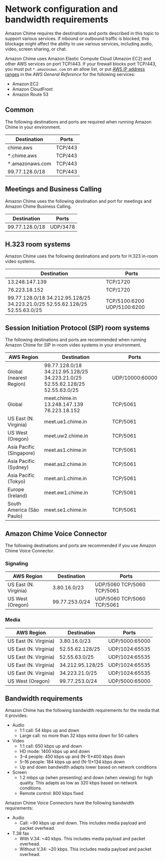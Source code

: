 # Network configuration and bandwidth requirements<a name="network-config"></a>

Amazon Chime requires the destinations and ports described in this topic to support various services\. If inbound or outbound traffic is blocked, this blockage might affect the ability to use various services, including audio, video, screen sharing, or chat\.

Amazon Chime uses Amazon Elastic Compute Cloud \(Amazon EC2\) and other AWS services on port TCP/443\. If your firewall blocks port TCP/443, you must put `*.amazonaws.com` on an allow list, or put [AWS IP address ranges](https://docs.aws.amazon.com/general/latest/gr/aws-ip-ranges.html) in the *AWS General Reference* for the following services:
+ Amazon EC2
+ Amazon CloudFront
+ Amazon Route 53

## Common<a name="common"></a>

The following destinations and ports are required when running Amazon Chime in your environment\.


| Destination | Ports | 
| --- | --- | 
|  chime\.aws  |  TCP/443  | 
|  \*\.chime\.aws  |  TCP/443  | 
|  \*\.amazonaws\.com  |  TCP/443  | 
|  99\.77\.128\.0/18  |  TCP/443  | 

## Meetings and Business Calling<a name="meet-call"></a>

Amazon Chime uses the following destination and port for meetings and Amazon Chime Business Calling\.


| Destination | Ports | 
| --- | --- | 
|  99\.77\.128\.0/18  |  UDP/3478  | 

## H\.323 room systems<a name="h323"></a>

Amazon Chime uses the following destinations and ports for H\.323 in\-room video systems\.


| Destination | Ports | 
| --- | --- | 
|  13\.248\.147\.139  |  TCP/1720  | 
|  76\.223\.18\.152  |  TCP/1720  | 
|  99\.77\.128\.0/18 34\.212\.95\.128/25 34\.223\.21\.0/25 52\.55\.62\.128/25 52\.55\.63\.0/25  |  TCP/5100:6200 UDP/5100:6200  | 

## Session Initiation Protocol \(SIP\) room systems<a name="sip"></a>

The following destinations and ports are recommended when running Amazon Chime for SIP in\-room video systems in your environment\.


| AWS Region | Destination | Ports | 
| --- | --- | --- | 
|  Global \(nearest Region\)  |  99\.77\.128\.0/18 34\.212\.95\.128/25 34\.223\.21\.0/25 52\.55\.62\.128/25 52\.55\.63\.0/25   |  UDP/10000:60000  | 
|  Global  |  meet\.chime\.in 13\.248\.147\.139 76\.223\.18\.152  |  TCP/5061  | 
|  US East \(N\. Virginia\)  |  meet\.ue1\.chime\.in  |  TCP/5061  | 
|  US West \(Oregon\)  |  meet\.uw2\.chime\.in  |  TCP/5061  | 
|  Asia Pacific \(Singapore\)  |  meet\.as1\.chime\.in  |  TCP/5061  | 
|  Asia Pacific \(Sydney\)  |  meet\.as2\.chime\.in  |  TCP/5061  | 
|  Asia Pacific \(Tokyo\)  |  meet\.an1\.chime\.in  |  TCP/5061  | 
|  Europe \(Ireland\)  |  meet\.ew1\.chime\.in  |  TCP/5061  | 
|  South America \(São Paulo\)  |  meet\.se1\.chime\.in  |  TCP/5061  | 

## Amazon Chime Voice Connector<a name="cvc"></a>

The following destinations and ports are recommended if you use Amazon Chime Voice Connector\.

### Signaling<a name="cvc-signaling"></a>


| AWS Region | Destination | Ports | 
| --- | --- | --- | 
| US East \(N\. Virginia\) |  3\.80\.16\.0/23  |  UDP/5060 TCP/5060 TCP/5061  | 
| US West \(Oregon\) |  99\.77\.253\.0/24  |  UDP/5060 TCP/5060 TCP/5061  | 

### Media<a name="cvc-media"></a>


| AWS Region | Destination | Ports | 
| --- | --- | --- | 
| US East \(N\. Virginia\) |  3\.80\.16\.0/23  |  UDP/5000:65000  | 
| US East \(N\. Virginia\) |  52\.55\.62\.128/25  |  UDP/1024:65535  | 
| US East \(N\. Virginia\) |  52\.55\.63\.0/25  |  UDP/1024:65535  | 
| US East \(N\. Virginia\) |  34\.212\.95\.128/25  |  UDP/1024:65535  | 
| US East \(N\. Virginia\) |  34\.223\.21\.0/25  |  UDP/1024:65535  | 
| US West \(Oregon\) |  99\.77\.253\.0/24  |  UDP/5000:65000  | 

## Bandwidth requirements<a name="bandwidth"></a>

Amazon Chime has the following bandwidth requirements for the media that it provides:
+ Audio 
  + 1:1 call: 54 kbps up and down
  + Large call: no more than 32 kbps extra down for 50 callers
+ Video
  + 1:1 call: 650 kbps up and down
  + HD mode: 1400 kbps up and down
  + 3–4 people: 450 kbps up and \(N\-1\)\*400 kbps down
  + 5–16 people: 184 kbps up and \(N\-1\)\*134 kbps down
  + Up and down bandwidth adapts lower based on network conditions
+ Screen
  + 1\.2 mbps up \(when presenting\) and down \(when viewing\) for high quality\. This adapts as low as 320 kbps based on network conditions\.
  + Remote control: 800 kbps fixed

Amazon Chime Voice Connectors have the following bandwidth requirements:
+ Audio
  + Call: \~90 kbps up and down\. This includes media payload and packet overhead\.
+ T\.38 fax
  + With V\.34: \~40 kbps\. This includes media payload and packet overhead\.
  + Without V\.34: \~20 kbps\. This includes media payload and packet overhead\.